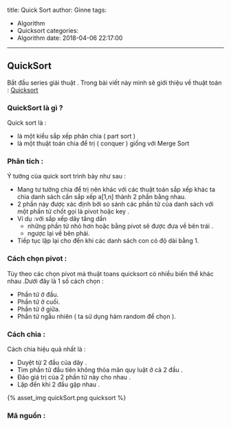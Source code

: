 title: Quick Sort
author: Ginne
tags:
  - Algorithm
  - Quicksort
categories:
  - Algorithm
date: 2018-04-06 22:17:00
---
## QuickSort
Bắt đầu series giải thuật . Trong bài viết này mình sẽ giới thiệu về  thuật toán : [Quicksort](https://vi.wikipedia.org/wiki/S%E1%BA%AFp_x%E1%BA%BFp_nhanh)

### QuickSort là gì ?
Quick sort là : 
+ là một kiểu sắp xếp phân chia ( part sort )
+ là một thuật toán chia để trị ( conquer ) giống với Merge Sort

### Phân tích :
Ý tưởng của quick sort trình bày như sau :   
+ Mang tư tưởng  chia để trị  nên khác với các thuật toán sắp xếp khác  ta chia danh sách cần sắp xếp a[1,n] thành 2 phần bằng nhau.
+ 2 phần này được xác định bởi so sánh các phần tử của danh sách với một phần tử chốt gọi là pivot hoặc key .
+ Ví dụ :với sắp xếp dãy tăng dần
	+  những phần tử nhỏ hơn hoặc bằng pivot sẽ được đưa về bên trái .
	+  ngược lại về bên phải.
+ Tiếp tục lặp lại cho đến khi các danh sách con có độ dài bằng 1.

### Cách chọn pivot :

 Tùy theo các chọn pivot mà thuật toans quicksort có nhiều biến thể khác nhau .Dưới đây là 1 số cách chọn :
+ Phần tử ở đầu.
+ Phần tử ở cuối.
+ Phần tử ở giữa.
+ Phần tử ngẫu nhiên ( ta sử dụng hàm random để chọn ).
    
### Cách chia : 
Cách chia hiệu quả nhất là :
+ Duyệt từ  2 đầu của dãy .
+ Tìm phần tử đầu tiên không thỏa mãn quy luật ở cả 2 đầu .
+ Đảo giá trị của 2 phần tử này cho nhau .
+ Lặp đến khi 2 đầu gặp nhau .

{% asset_img quickSort.png quicksort %}

### Mã nguồn :
